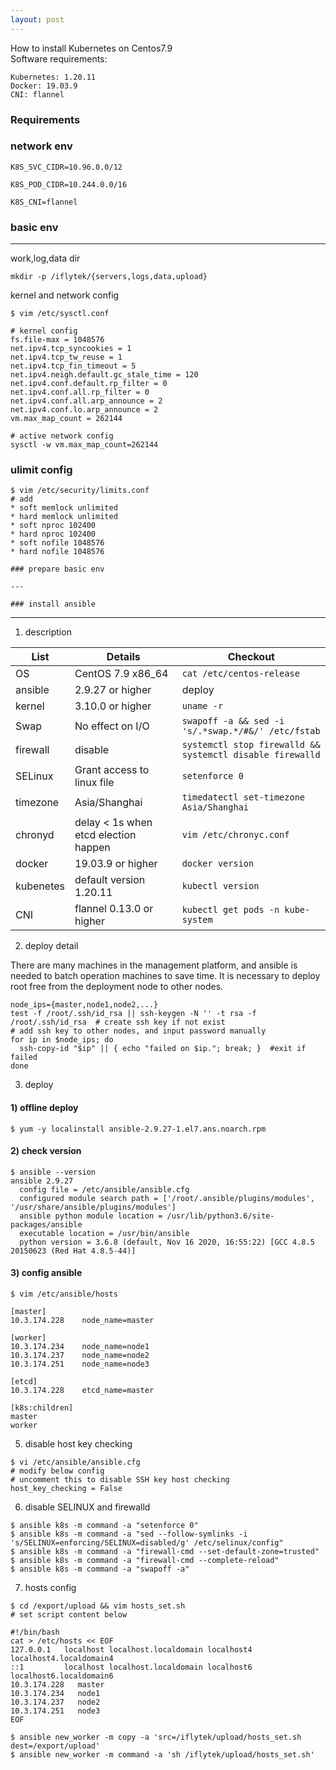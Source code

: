 ```yaml
---
layout: post
---
```

How to install Kubernetes on Centos7.9  
Software requirements:
```
Kubernetes: 1.20.11
Docker: 19.03.9
CNI: flannel
```

### Requirements

### network env

`K8S_SVC_CIDR=10.96.0.0/12 `

`K8S_POD_CIDR=10.244.0.0/16`

`K8S_CNI=flannel`


### basic env

---
work,log,data dir
```
mkdir -p /iflytek/{servers,logs,data,upload}
```

kernel and network config
```
$ vim /etc/sysctl.conf

# kernel config
fs.file-max = 1048576
net.ipv4.tcp_syncookies = 1
net.ipv4.tcp_tw_reuse = 1
net.ipv4.tcp_fin_timeout = 5
net.ipv4.neigh.default.gc_stale_time = 120
net.ipv4.conf.default.rp_filter = 0
net.ipv4.conf.all.rp_filter = 0
net.ipv4.conf.all.arp_announce = 2
net.ipv4.conf.lo.arp_announce = 2 
vm.max_map_count = 262144

# active network config
sysctl -w vm.max_map_count=262144

```

### ulimit config

```
$ vim /etc/security/limits.conf
# add
* soft memlock unlimited
* hard memlock unlimited
* soft nproc 102400
* hard nproc 102400
* soft nofile 1048576
* hard nofile 1048576

### prepare basic env

---

### install ansible 
```

---
1. description

| List | Details | Checkout |
| -- | -- | -- |
| OS　| CentOS 7.9 x86_64  | `cat /etc/centos-release` |
| ansible | 2.9.27 or higher | deploy |
| kernel | 3.10.0 or higher | `uname -r` |
| Swap | No effect on I/O  | `swapoff -a && sed -i 's/.*swap.*/#&/' /etc/fstab`|
| firewall | disable | `systemctl stop firewalld && systemctl disable firewalld` |
| SELinux | Grant access to linux file | `setenforce 0` |
| timezone | Asia/Shanghai | `timedatectl set-timezone Asia/Shanghai` |
| chronyd | delay < 1s when etcd election happen | `vim /etc/chronyc.conf` |
| docker | 19.03.9 or higher | `docker version` |
| kubenetes |  default version 1.20.11 | `kubectl version` |
| CNI | flannel 0.13.0 or higher | `kubectl get pods -n kube-system` |

2. deploy detail

There are many machines in the management platform, and ansible is needed to batch operation machines to save time. It is necessary to deploy root free from the deployment node to other nodes.

```
node_ips={master,node1,node2,...}
test -f /root/.ssh/id_rsa || ssh-keygen -N '' -t rsa -f /root/.ssh/id_rsa  # create ssh key if not exist 
# add ssh key to other nodes, and input password manually
for ip in $node_ips; do
  ssh-copy-id "$ip" || { echo "failed on $ip."; break; }  #exit if failed
done
```
3. deploy
#### 1) offline deploy
```
$ yum -y localinstall ansible-2.9.27-1.el7.ans.noarch.rpm
```

#### 2) check version
```
$ ansible --version
ansible 2.9.27
  config file = /etc/ansible/ansible.cfg
  configured module search path = ['/root/.ansible/plugins/modules', '/usr/share/ansible/plugins/modules']
  ansible python module location = /usr/lib/python3.6/site-packages/ansible
  executable location = /usr/bin/ansible
  python version = 3.6.8 (default, Nov 16 2020, 16:55:22) [GCC 4.8.5 20150623 (Red Hat 4.8.5-44)]
```

#### 3) config ansible
```
$ vim /etc/ansible/hosts

[master]
10.3.174.228    node_name=master

[worker]
10.3.174.234    node_name=node1
10.3.174.237    node_name=node2
10.3.174.251    node_name=node3

[etcd]
10.3.174.228    etcd_name=master

[k8s:children]
master
worker
```
5) disable host key checking
```
$ vi /etc/ansible/ansible.cfg
# modify below config
# uncomment this to disable SSH key host checking
host_key_checking = False
``` 
6) disable SELINUX and firewalld
```
$ ansible k8s -m command -a "setenforce 0"
$ ansible k8s -m command -a "sed --follow-symlinks -i 's/SELINUX=enforcing/SELINUX=disabled/g' /etc/selinux/config"
$ ansible k8s -m command -a "firewall-cmd --set-default-zone=trusted"
$ ansible k8s -m command -a "firewall-cmd --complete-reload"
$ ansible k8s -m command -a "swapoff -a"
```
7) hosts config
```
$ cd /export/upload && vim hosts_set.sh
# set script content below

#!/bin/bash
cat > /etc/hosts << EOF
127.0.0.1   localhost localhost.localdomain localhost4 localhost4.localdomain4
::1         localhost localhost.localdomain localhost6 localhost6.localdomain6
10.3.174.228   master
10.3.174.234   node1
10.3.174.237   node2
10.3.174.251   node3
EOF

$ ansible new_worker -m copy -a 'src=/iflytek/upload/hosts_set.sh dest=/export/upload'
$ ansible new_worker -m command -a 'sh /iflytek/upload/hosts_set.sh'
```
